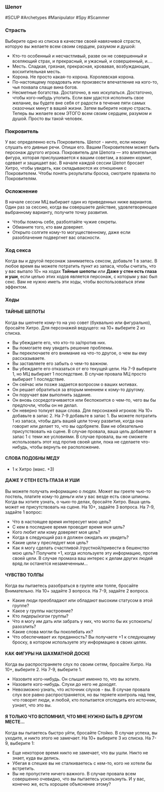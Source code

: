 ### **Шепот**

#SCUP #Archetypes #Manipulator #Spy #Scammer
### **Страсть**

Выберите одно из списка в качестве своей навязчивой страсти, которую вы желаете всем своим сердцем, разумом и душой: 
- Кто-то особенный и несчастливый, разве он не совершенный и вселяющий страх, и прекрасный, и ужасный, и совершенный, и.... 
- Месть. Сладкая, грязная, прекрасная, кровавая, возбуждающая, восхитительная месть. 
- Корона. Не просто какая-то корона. Королевская корона.
- По-настоящему порадовать или произвести впечатление на кого-то, чья похвала слаще вина богов. 
- Несметные богатства. Достаточно, в них искупаться. Достаточно, чтобы кого-нибудь утопить. 
Если вам удастся исполнить свое желание, вы будете вне себя от радости в течение пяти самых сказочных минут в вашей жизни. Затем выберите новую страcть. Теперь вы желаете всем ЭТОГО всем своим сердцем, разумом и душой. Просто вы такой человек.


### **Покровитель**

У вас определенно есть Покровитель. Шепот - ничто, если некому слушать его дивные речи. Опиши его. Вашим Покровителем может быть персонаж другого игрока. Покровитель для Шепота — это влиятельная фигура, которая прислушивается к вашим советам, а взамен кормит, одевает и защищает вас. В начале каждой сессии Шепот бросает Хитро, чтобы увидеть, как складываются их отношения с Покровителем. Чтобы понять результаты броска, смотрите правила по Покровителям.

### **Осложнение**

В начале сессии МЦ выбирает один из приведенных ниже вариантов. Один раз за сессию, когда вы совершаете действие, удовлетворяющее выбранному варианту, получите точку развития. 
- Чтобы помочь себе, разболтайте чужие секреты. 
- Обманите того, кто вам доверяет. 
- Открыто солгите кому-то могущественному, даже если разоблачение подвергнет вас опасности.

### **Ход секса**

Когда вы и другой персонаж занимаетесь сексом, добавьте 1 в запас. В любое время вы можете потратить пункт из запаса, чтобы считать, что у вас выпало 10+ на ходах **Тайные шепоты** или **Даже у стен есть глаза и уши**, если целью этих ходов является персонаж, с которым у вас был секс. Вам не нужно иметь эти ходы, чтобы воспользоваться этим эффектом.

### **Ходы**

#### **ТАЙНЫЕ ШЕПОТЫ** 
Когда вы шепчете кому-то на ухо совет (буквально или фигурально), бросайте Хитро. 
Для персонажей ведущего: на 10+ выберите 2 из списка. 
- Вы убеждаете его, что кто-то за/против них. 
- Вы помогаете ему увидеть решение проблемы. 
- Вы переключаете его внимание на что-то другое, о чем вы ему рассказываете. 
- Вы заставляете его забыть о чем-то важном. 
- Вы убеждаете его отказаться от его текущей цели. 
На 7-9 выберите 1, но МЦ выбирает 1 последствие. В случае провала МЦ просто выбирает 1 последствие. 
- Он сейчас или позже задается вопросом о ваших мотивах. 
- Он решает обратиться за вторым мнением к кому-то другому. 
- Он поручает вам выполнить задание. 
- Он вновь сосредотачивается или беспокоится о чем-то, чего вы бы предпочли, чтобы он не делал. 
- Он неверно толкует ваши слова. 
Для персонажей игроков: На 10+ добавьте в запас 2. На 7-9 добавьте в запас 1. Вы можете потратить 1 из запаса, чтобы дать вашей цели точку развития, когда она говорит или делает то, что вы одобряете. Вам не обязательно присутствовать на сцене. 
В случае провала, ваша цель добавляет в запас 1 с теми же условиями. В случае провала, вы не сможете использовать этот ход против своей цели, пока не сделаете что-нибудь, чтобы вернуть ее расположение.

#### **СЛОВА ПОДОБНЫ МЕДУ** 
+ 1 к Хитро (макс. +3)

#### **ДАЖЕ У СТЕН ЕСТЬ ГЛАЗА И УШИ** 
Вы можете получать информацию о людях. Может вы греете чью-то постель, платите кому-то деньги или у вас везде есть свои шпионы. Когда вы хотите узнать, о чьих-то делах, бросайте Хитро. Ваша цель может не присутствовать на сцене. На 10+, задайте 3 вопроса. На 7-9, задайте 1 вопрос: 
- Что в настоящее время интересует мою цель? 
- С кем в последнее время проводит время моя цель? 
- Кого любит или кому доверяет моя цель? 
- Когда в следующий раз я должен ожидать их увидеть? 
- Какие цели у преследует моя цель? 
- Как я могу сделать счастливой /грустной/привести в бешенство мою цель? 
Получите +1, когда используете эту информацию, против своей цели. В случае промаха ваш интерес к делам других людей вряд ли останется незамеченным...

#### **ЧУВСТВО ТОЛПЫ** 
Когда вы пытаетесь разобраться в группе или толпе, бросайте Внимательно. На 10+ задайте 3 вопроса. На 7-9, задайте 2 вопроса. 
- Какие люди преобладают или обладают высоким статусом в этой группе? 
- Какое у группы настроение? 
- Кто лидеры/изгои группы? 
- Что я могу им дать или забрать у них, что могло бы их успокоить/ разозлить? 
- Какие слова могли бы поколебать их? 
- Что обеспечивает их преданность? 
Вы получаете +1 к следующему броску, в котором используете эту информацию в своих целях.

#### **КАК ФИГУРЫ НА ШАХМАТНОЙ ДОСКЕ** 
Когда вы распространяете слух по своим сетям, бросайте Хитро. На 10+, выберите 2. На 7-9, выберите 1. 
- Назовите кого-нибудь. Он слышит именно то, что вы хотите. 
- Назовите кого-нибудь. Слухи до него не доходят. 
- Невозможно узнать, что источник слухов - вы. 
В случае провала слух все равно распространяется, но вы теряете контроль над тем, что говорят люди, и любой, кто попытается отследить его источник, узнает, что это вы.

#### **Я ТОЛЬКО ЧТО ВСПОМНИЛ, ЧТО МНЕ НУЖНО БЫТЬ В ДРУГОМ МЕСТЕ...** 
Когда вы пытаетесь быстро уйти, бросайте Стойко. В случае успеха, вы уходите, и никто этого не замечает. На 10+ выберите 3 из списка. На 7-9, выберите 1: 
- Еще некоторое время никто не замечает, что вы ушли. Никто не знает, куда вы делись. 
- Убегая в спешке вы не сталкиваетесь с кем-то, кого не хотели бы встретить. 
- Вы не пропустите ничего важного. 
В случае провала всем совершенно очевидно, что вы пытаетесь ускользнуть. И у вас, конечно же, есть хорошее объяснение этому?

